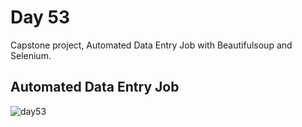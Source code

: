 # Day 53  
Capstone project, Automated Data Entry Job with Beautifulsoup and Selenium.
## Automated Data Entry Job
![day53](https://github.com/diorithaliti/Python/assets/74361197/f076c24c-dde1-44db-8bf5-5df31975b29d)
